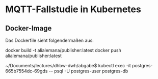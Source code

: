 # MQTT-Fallstudie in Kubernetes

## Docker-Image 
Das Dockerfile sieht folgendermaßen aus:

docker build -t alialemana/publisher:latest
docker push alialemana/publisher:latest


~/Documents/lectures/dhbw-dwh/abgabe$ kubectl exec -it postgres-665b7554dc-69gds -- psql -U postgres-user postgres-db
